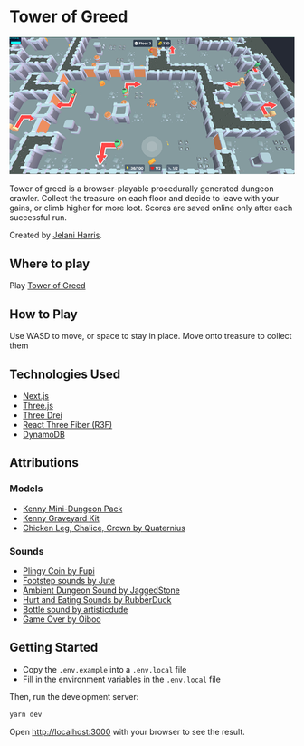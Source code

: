 # Tower of Greed

![Tower of Greed Image](/docs/images/Tower_of_Greed.png)

Tower of greed is a browser-playable procedurally generated dungeon crawler. Collect the treasure on each floor and decide to leave with your gains, or climb higher for more loot. Scores are saved online only after each successful run.

Created by [Jelani Harris](https://jelaniharris.com).

## Where to play

Play [Tower of Greed](https://tower-of-greed.vercel.app)

## How to Play

Use WASD to move, or space to stay in place.
Move onto treasure to collect them

## Technologies Used

- [Next.js](https://nextjs.org/)
- [Three.js](https://threejs.org/)
- [Three Drei](https://github.com/pmndrs/drei)
- [React Three Fiber (R3F)](https://docs.pmnd.rs/react-three-fiber/getting-started/introduction)
- [DynamoDB](https://aws.amazon.com/dynamodb/)

## Attributions

### Models

- [Kenny Mini-Dungeon Pack](https://www.kenney.nl/assets/mini-dungeon)
- [Kenny Graveyard Kit](https://www.kenney.nl/assets/graveyard-kit)
- [Chicken Leg, Chalice, Crown by Quaternius](https://quaternius.com/)

### Sounds

- [Plingy Coin by Fupi](https://opengameart.org/content/plingy-coin)
- [Footstep sounds by Jute](https://opengameart.org/content/foot-walking-step-sounds-on-stone-water-snow-wood-and-dirt)
- [Ambient Dungeon Sound by JaggedStone](https://opengameart.org/content/loopable-dungeon-ambience)
- [Hurt and Eating Sounds by RubberDuck](https://opengameart.org/content/80-cc0-creature-sfx)
- [Bottle sound by artisticdude](https://opengameart.org/content/rpg-sound-pack)
- [Game Over by Oiboo](https://opengameart.org/content/game-over-bad-chest-sfx)

## Getting Started

- Copy the `.env.example` into a `.env.local` file
- Fill in the environment variables in the `.env.local` file

Then, run the development server:

```bash
yarn dev
```

Open [http://localhost:3000](http://localhost:3000) with your browser to see the result.
